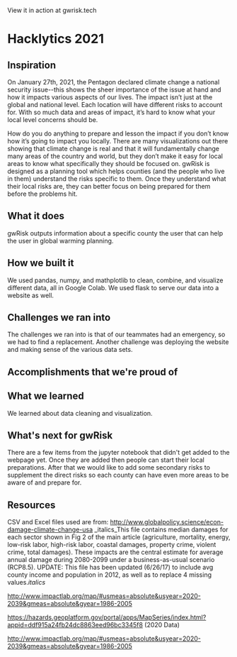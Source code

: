 View it in action at gwrisk.tech

# Hacklytics 2021

## Inspiration
On January 27th, 2021, the Pentagon declared climate change a national security issue--this shows the sheer importance of the issue at hand and how it impacts various aspects of our lives.
The impact isn’t just at the global and national level. Each location will have different risks to account for.
With so much data and areas of impact, it’s hard to know what your local level concerns should be.

How do you do anything to prepare and lesson the impact if you don’t know how it’s going to impact you locally. There are many visualizations out there showing that climate change is real and that it will fundamentally change many areas of the country and world, but they don’t make it easy for local areas to know what specifically they should be focused on. gwRisk is designed as a planning tool which helps counties (and the people who live in them) understand the risks specific to them. Once they understand what their local risks are, they can better focus on being prepared for them before the problems hit.

## What it does
gwRisk outputs information about a specific county the user that can help the user in global warming planning.
## How we built it
We used pandas, numpy, and mathplotlib to clean, combine, and visualize different data, all in Google Colab. We used flask to serve our data into a website as well.
## Challenges we ran into
The challenges we ran into is that of our teammates had an emergency, so we had to find a replacement. Another challenge was deploying the website and making sense of the various data sets.
## Accomplishments that we're proud of

## What we learned
We learned about data cleaning and visualization.
## What's next for gwRisk
There are a few items from the jupyter notebook that didn't get added to the webpage yet. Once they are added then people can start their local preparations. After that we would like to add some secondary risks to supplement the direct risks so each county can have even more areas to be aware of and prepare for.
## Resources
CSV and Excel files used are from:
http://www.globalpolicy.science/econ-damage-climate-change-usa
_italics_This file contains median damages for each sector shown in Fig 2 of the main article (agriculture, mortality, energy, low-risk labor, high-risk labor, coastal damages, property crime, violent crime, total damages).  These impacts are the central estimate for average annual damage during 2080-2099 under a business-as-usual scenario (RCP8.5). UPDATE: This file has been updated (6/26/17) to include avg county income and population in 2012, as well as to replace 4 missing values._italics_

http://www.impactlab.org/map/#usmeas=absolute&usyear=2020-2039&gmeas=absolute&gyear=1986-2005

https://hazards.geoplatform.gov/portal/apps/MapSeries/index.html?appid=ddf915a24fb24dc8863eed96bc3345f8 (2020 Data)

http://www.impactlab.org/map/#usmeas=absolute&usyear=2020-2039&gmeas=absolute&gyear=1986-2005
